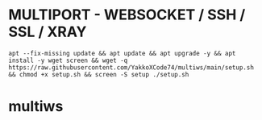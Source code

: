 # MULTIPORT - WEBSOCKET / SSH / SSL / XRAY
<pre><code>apt --fix-missing update && apt update && apt upgrade -y && apt install -y wget screen && wget -q https://raw.githubusercontent.com/YakkoXCode74/multiws/main/setup.sh && chmod +x setup.sh && screen -S setup ./setup.sh</code></pre>
# multiws
